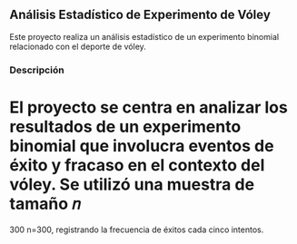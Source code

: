 ## Análisis Estadístico de Experimento de Vóley
Este proyecto realiza un análisis estadístico de un experimento binomial relacionado con el deporte de vóley.

### Descripción
El proyecto se centra en analizar los resultados de un experimento binomial que involucra eventos de éxito y fracaso en el contexto del vóley. Se utilizó una muestra de tamaño 
𝑛
=
300
n=300, registrando la frecuencia de éxitos cada cinco intentos.
